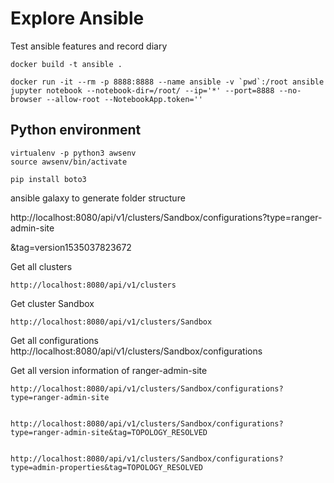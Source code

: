 # Explore Ansible

Test ansible features and record diary

    docker build -t ansible .

    docker run -it --rm -p 8888:8888 --name ansible -v `pwd`:/root ansible jupyter notebook --notebook-dir=/root/ --ip='*' --port=8888 --no-browser --allow-root --NotebookApp.token=''

## Python environment

    virtualenv -p python3 awsenv
    source awsenv/bin/activate

    pip install boto3  



ansible galaxy to generate folder structure    


http://localhost:8080/api/v1/clusters/Sandbox/configurations?type=ranger-admin-site

&tag=version1535037823672

Get all clusters

	http://localhost:8080/api/v1/clusters


Get cluster Sandbox

	http://localhost:8080/api/v1/clusters/Sandbox


Get all configurations
	http://localhost:8080/api/v1/clusters/Sandbox/configurations

Get all version information of ranger-admin-site

	http://localhost:8080/api/v1/clusters/Sandbox/configurations?type=ranger-admin-site


	http://localhost:8080/api/v1/clusters/Sandbox/configurations?type=ranger-admin-site&tag=TOPOLOGY_RESOLVED


	http://localhost:8080/api/v1/clusters/Sandbox/configurations?type=admin-properties&tag=TOPOLOGY_RESOLVED